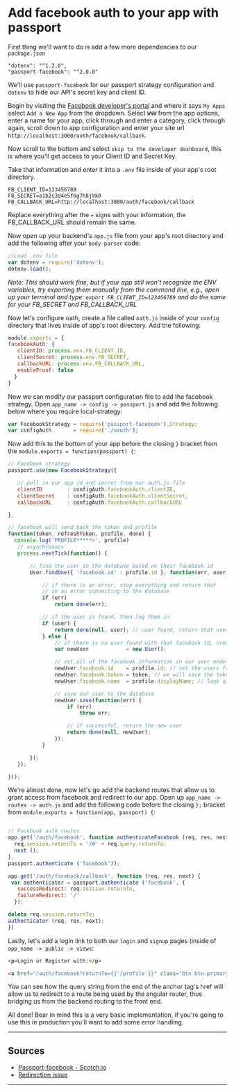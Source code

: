 # Add facebook auth to your app with passport

First thing we'll want to do is add a few more dependencies to our `package.json`

```
"dotenv": "^1.2.0",
"passport-facebook": "^2.0.0"
```

We'll use `passport-facebook` for our passport strategy configuration and `dotenv` to hide our API's secret key and client ID.

Begin by visiting the [Facebook developer's portal](https://developers.facebook.com/) and where it says `My Apps` select `Add a New App` from the dropdown. Select `WWW` from the app options, enter a name for your app, click through and enter a category, click through again, scroll down to app configuration and enter your site url `http://localhost:3000/auth/facebook/callback`. 

Now scroll to the bottom and select `skip to the developer dashboard`, this is where you'll get access to your Client ID and Secret Key.

Take that information and enter it into a `.env` file inside of your app's root directory.

```
FB_CLIENT_ID=123456789
FB_SECRET=a1b2c3d4e5f6g7h8j9k0
FB_CALLBACK_URL=http://localhost:3000/auth/facebook/callback
```

Replace everything after the `=` signs with your information, the FB_CALLBACK_URL should remain the same.

Now open up your backend's `app.js` file from your app's root directory and add the following after your `body-parser` code:

```js
//Load .env file
var dotenv = require('dotenv');
dotenv.load();
```

_Note: This should work fine, but if your app still won't recognize the ENV variables, try exporting them manually from the command line, e.g., open up your terminal and type: `export FB_CLIENT_ID=123456789` and do the same for your FB_SECRET and FB_CALLBACK_URL_

Now let's configure oath, create a file called `oath.js` inside of your `config` directory that lives inside of app's root directory. Add the following:

```js
module.exports = {
facebookAuth: {
   clientID: process.env.FB_CLIENT_ID,
   clientSecret: process.env.FB_SECRET,
   callbackURL: process.env.FB_CALLBACK_URL,
   enableProof: false
  }
}
```

Now we can modify our passport configuration file to add the facebook strategy.
Open `app_name -> config -> passport.js` and add the following below where you require local-strategy:

```js
var FacebookStrategy = require('passport-facebook').Strategy;
var configAuth       = require('./oauth');
```

Now add this to the bottom of your app before the closing `}` bracket from the `module.exports = function(passport) {`:

```js
// Facebook strategy
passport.use(new FacebookStrategy({

   // pull in our app id and secret from our auth.js file
   clientID        : configAuth.facebookAuth.clientID,
   clientSecret    : configAuth.facebookAuth.clientSecret,
   callbackURL     : configAuth.facebookAuth.callbackURL

},

// facebook will send back the token and profile
function(token, refreshToken, profile, done) {
  console.log('PROFILE*****>', profile)
   // asynchronous
   process.nextTick(function() {

       // find the user in the database based on their facebook id
       User.findOne({ 'facebook.id' : profile.id }, function(err, user) {

           // if there is an error, stop everything and return that
           // ie an error connecting to the database
           if (err)
               return done(err);

           // if the user is found, then log them in
           if (user) {
               return done(null, user); // user found, return that user
           } else {
               // if there is no user found with that facebook id, create them
               var newUser            = new User();

               // set all of the facebook information in our user model
               newUser.facebook.id    = profile.id; // set the users facebook id                   
               newUser.facebook.token = token; // we will save the token that facebook provides to the user                    
               newUser.facebook.name  = profile.displayName; // look at the passport user profile to see how names are returned

               // save our user to the database
               newUser.save(function(err) {
                   if (err)
                       throw err;

                   // if successful, return the new user
                   return done(null, newUser);
               });
           }

       });
   });

}));
```

We're almost done, now let's go add the backend routes that allow us to grant access from facebook and redirect to our app. Open up `app_name -> routes -> auth.js` and add the following code before the closing `};` bracket from `module.exports = function(app, passport) {`:

```js

// Facebook auth routes
app.get('/auth/facebook', function authenticateFacebook (req, res, next) {
  req.session.returnTo = '/#' + req.query.returnTo; 
  next ();
},
passport.authenticate ('facebook'));

app.get('/auth/facebook/callback', function (req, res, next) {
 var authenticator = passport.authenticate ('facebook', {
   successRedirect: req.session.returnTo,
   failureRedirect: '/'
  });

delete req.session.returnTo;
authenticator (req, res, next);
})
```

Lastly, let's add a login link to both our `login` and `signup` pages (inside of `app_name -> public -> views`:

```html
<p>Login or Register with:</p>

<a href="/auth/facebook?returnTo={{'/profile'}}" class="btn btn-primary"><span class="fa fa-facebook"></span> Facebook</a>
```

You can see how the query string from the end of the anchor tag's href will allow us to redirect to a route being used by the angular router, thus bridging us from the backend routing to the front end.

All done! Bear in mind this is a very basic implementation, if you're going to use this in production you'll want to add some error handling.

-------------------------
## Sources

- [Passport-facebook - Scotch.io](https://scotch.io/tutorials/easy-node-authentication-facebook)
- [Redirection issue](https://github.com/jaredhanson/passport-facebook/issues/106)

--------------------------